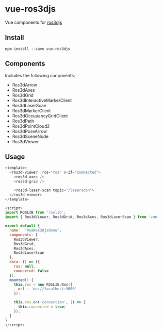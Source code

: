 # vue-ros3djs

Vue components for [ros3djs](http://wiki.ros.org/ros3djs)

## Install
```
npm install --save vue-ros3djs
```

## Components
Includes the following conponents:
- Ros3dArrow
- Ros3dAxes
- Ros3dGrid
- Ros3dInteractiveMarkerClient
- Ros3dLaserScan
- Ros3dMarkerClient
- Ros3dOccupancyGridClient
- Ros3dPath
- Ros3dPointCloud2
- Ros3dPoseArrow
- Ros3dSceneNode
- Ros3dViewer

## Usage

```javascript
<template>
  <ros3d-viewer :ros="ros" v-if="connected">
    <ros3d-axes />
    <ros3d-grid />

    <ros3d-laser-scan topic="/laserscan">
  </ros3d-viewer>
</template>

<script>
import ROSLIB from 'roslib';
import { Ros3dViewer, Ros3dGrid, Ros3dAxes, Ros3dLaserScan } from 'vue-ros3djs';

export default {
  name:  'VueRos3djsDemo',
  components: {
    Ros3dViewer,
    Ros3dGrid,
    Ros3dAxes,
    Ros3dLaserScan
  },
  data: () => ({
    ros: null,
    connected: false
  }),
  mounted() {
    this.ros = new ROSLIB.Ros({
      url : 'ws://localhost:9090'
    });

    this.ros.on('connection', () => {
      this.connected = true;
    });
  }
}
</script>
```
